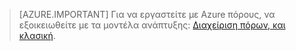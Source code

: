 > [AZURE.IMPORTANT] Για να εργαστείτε με Azure πόρους, να εξοικειωθείτε με τα μοντέλα ανάπτυξης: [Διαχείριση πόρων, και κλασική](../articles/resource-manager-deployment-model.md).